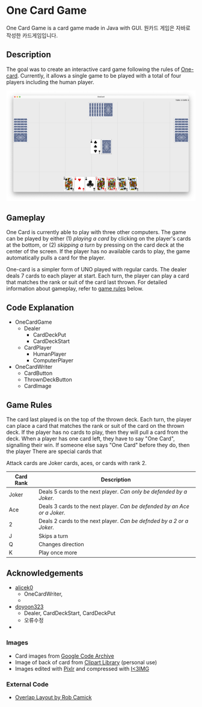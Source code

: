 # One Card Game
One Card Game is a card game made in Java with GUI.
원카드 게임은 자바로 작성한 카드게임입니다.

## Description
The goal was to create an interactive card game following the rules of [One-card](https://en.wikipedia.org/wiki/One-card). Currently, it allows a single game to be played with a total of four players including the human player.

![Screenshot of gameplay](game_screenshot.png)

## Gameplay 
One Card is currently able to play with three other computers. The game can be played by either (1) *playing a card* by clicking on the player's cards at the bottom, or (2) *skipping a turn* by pressing on the card deck at the center of the screen. If the player has no available cards to play, the game automatically pulls a card for the player.

One-card is a simpler form of UNO played with regular cards. The dealer deals 7 cards to each player at start. Each turn, the player can play a card that matches the rank or suit of the card last thrown. For detailed information about gameplay, refer to [game rules](#game-rules) below.

## Code Explanation
- OneCardGame
  - Dealer
    - CardDeckPut
    - CardDeckStart
  - CardPlayer
    - HumanPlayer
    - ComputerPlayer
- OneCardWriter
  - CardButton
  - ThrownDeckButton
  - CardImage


## Game Rules
The card last played is on the top of the thrown deck. Each turn, the player can place a card that matches the rank or suit of the card on the thrown deck. If the player has no cards to play, then they will pull a card from the deck. When a player has one card left, they have to say "One Card", signalling their win. If someone else says "One Card" before they do, then the player 
There are special cards that 

Attack cards are Joker cards, aces, or cards with rank 2. 

| Card Rank   | Description |
| ----------- | ----------- |
| Joker      | Deals 5 cards to the next player. *Can only be defended by a Joker.*   |
| Ace   | Deals  3 cards to the next player. *Can be defended by an Ace or a Joker.*   |
| 2 | Deals 2 cards to the next player. *Can be defnded by a 2 or a Joker.*|
| J | Skips a turn |
| Q | Changes direction |
| K | Play once more |


## Acknowledgements
* [alicek0](https://github.com/alicek0)
  * OneCardWriter, 
  * 
* [doyoon323](https://github.com/doyoon323)
  * Dealer, CardDeckStart, CardDeckPut
  * 오류수정
* 

### Images
* Card images from [Google Code Archive](https://code.google.com/archive/p/vector-playing-cards/downloads)
* Image of back of card from [Clipart Library](http://clipart-library.com/clipart/8cxrbGE6i.html) (personal use) 
* Images edited with [Pixlr](https://pixlr.com/x/#editor) and compressed with [I<3IMG](https://www.iloveimg.com/)

### External Code
* [Overlap Layout by Rob Camick](https://tips4java.wordpress.com/2009/07/26/overlap-layout/)
